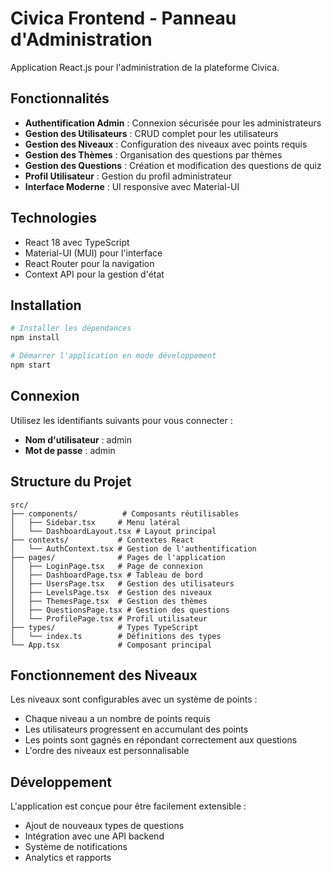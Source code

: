 # Civica Frontend - Panneau d'Administration

Application React.js pour l'administration de la plateforme Civica.

## Fonctionnalités

- **Authentification Admin** : Connexion sécurisée pour les administrateurs
- **Gestion des Utilisateurs** : CRUD complet pour les utilisateurs
- **Gestion des Niveaux** : Configuration des niveaux avec points requis
- **Gestion des Thèmes** : Organisation des questions par thèmes
- **Gestion des Questions** : Création et modification des questions de quiz
- **Profil Utilisateur** : Gestion du profil administrateur
- **Interface Moderne** : UI responsive avec Material-UI

## Technologies

- React 18 avec TypeScript
- Material-UI (MUI) pour l'interface
- React Router pour la navigation
- Context API pour la gestion d'état

## Installation

```bash
# Installer les dépendances
npm install

# Démarrer l'application en mode développement
npm start
```

## Connexion

Utilisez les identifiants suivants pour vous connecter :
- **Nom d'utilisateur** : admin
- **Mot de passe** : admin

## Structure du Projet

```
src/
├── components/          # Composants réutilisables
│   ├── Sidebar.tsx     # Menu latéral
│   └── DashboardLayout.tsx # Layout principal
├── contexts/           # Contextes React
│   └── AuthContext.tsx # Gestion de l'authentification
├── pages/              # Pages de l'application
│   ├── LoginPage.tsx   # Page de connexion
│   ├── DashboardPage.tsx # Tableau de bord
│   ├── UsersPage.tsx   # Gestion des utilisateurs
│   ├── LevelsPage.tsx  # Gestion des niveaux
│   ├── ThemesPage.tsx  # Gestion des thèmes
│   ├── QuestionsPage.tsx # Gestion des questions
│   └── ProfilePage.tsx # Profil utilisateur
├── types/              # Types TypeScript
│   └── index.ts        # Définitions des types
└── App.tsx             # Composant principal
```

## Fonctionnement des Niveaux

Les niveaux sont configurables avec un système de points :
- Chaque niveau a un nombre de points requis
- Les utilisateurs progressent en accumulant des points
- Les points sont gagnés en répondant correctement aux questions
- L'ordre des niveaux est personnalisable

## Développement

L'application est conçue pour être facilement extensible :
- Ajout de nouveaux types de questions
- Intégration avec une API backend
- Système de notifications
- Analytics et rapports
